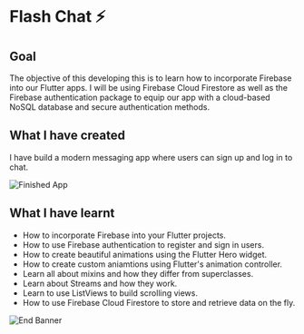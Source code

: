 

# Flash Chat ⚡️

## Goal

The objective of this developing this is to learn how to incorporate Firebase into our Flutter apps. I will be using Firebase Cloud Firestore as well as the Firebase authentication package to equip our app with a cloud-based NoSQL database and secure authentication methods. 


## What I have created

I have build a modern messaging app where users can sign up and log in to chat.

![Finished App](https://github.com/londonappbrewery/Images/blob/master/flash_chat_flutter_demo.gif)

## What I have learnt

- How to incorporate Firebase into your Flutter projects.
- How to use Firebase authentication to register and sign in users.
- How to create beautiful animations using the Flutter Hero widget.
- How to create custom aniamtions using Flutter's animation controller. 
- Learn all about mixins and how they differ from superclasses.
- Learn about Streams and how they work.
- Learn to use ListViews to build scrolling views.
- How to use Firebase Cloud Firestore to store and retrieve data on the fly.





![End Banner](https://github.com/londonappbrewery/Images/blob/master/readme-end-banner.png)
